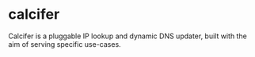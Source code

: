 # calcifer
Calcifer is a pluggable IP lookup and dynamic DNS updater, built with the
aim of serving specific use-cases.
